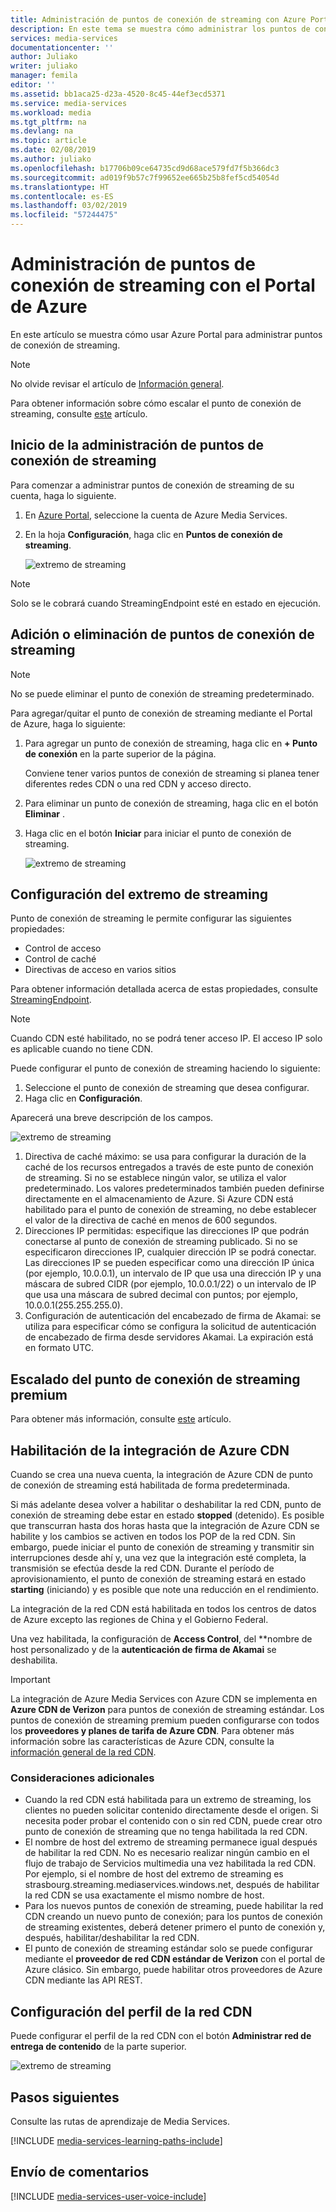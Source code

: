 ```yaml
---
title: Administración de puntos de conexión de streaming con Azure Portal | Microsoft Docs
description: En este tema se muestra cómo administrar los puntos de conexión de streaming mediante el Portal de Azure.
services: media-services
documentationcenter: ''
author: Juliako
writer: juliako
manager: femila
editor: ''
ms.assetid: bb1aca25-d23a-4520-8c45-44ef3ecd5371
ms.service: media-services
ms.workload: media
ms.tgt_pltfrm: na
ms.devlang: na
ms.topic: article
ms.date: 02/08/2019
ms.author: juliako
ms.openlocfilehash: b17706b09ce64735cd9d68ace579fd7f5b366dc3
ms.sourcegitcommit: ad019f9b57c7f99652ee665b25b8fef5cd54054d
ms.translationtype: HT
ms.contentlocale: es-ES
ms.lasthandoff: 03/02/2019
ms.locfileid: "57244475"
---
```

# <a name="manage-streaming-endpoints-with-the-azure-portal"></a>Administración de puntos de conexión de streaming con el Portal de Azure 

En este artículo se muestra cómo usar Azure Portal para administrar puntos de conexión de streaming. 

>[!NOTE]
>No olvide revisar el artículo de [Información general](media-services-streaming-endpoints-overview.md). 

Para obtener información sobre cómo escalar el punto de conexión de streaming, consulte [este](media-services-portal-scale-streaming-endpoints.md) artículo.

## <a name="start-managing-streaming-endpoints"></a>Inicio de la administración de puntos de conexión de streaming 

Para comenzar a administrar puntos de conexión de streaming de su cuenta, haga lo siguiente.

1. En [Azure Portal](https://portal.azure.com/), seleccione la cuenta de Azure Media Services.
2. En la hoja **Configuración**, haga clic en **Puntos de conexión de streaming**.
   
    ![extremo de streaming](./media/media-services-portal-manage-streaming-endpoints/media-services-manage-streaming-endpoints1.png)

> [!NOTE]
> Solo se le cobrará cuando StreamingEndpoint esté en estado en ejecución.

## <a name="adddelete-a-streaming-endpoint"></a>Adición o eliminación de puntos de conexión de streaming

>[!NOTE]
>No se puede eliminar el punto de conexión de streaming predeterminado.

Para agregar/quitar el punto de conexión de streaming mediante el Portal de Azure, haga lo siguiente:

1. Para agregar un punto de conexión de streaming, haga clic en **+ Punto de conexión** en la parte superior de la página. 

    Conviene tener varios puntos de conexión de streaming si planea tener diferentes redes CDN o una red CDN y acceso directo.

2. Para eliminar un punto de conexión de streaming, haga clic en el botón **Eliminar** .      
3. Haga clic en el botón **Iniciar** para iniciar el punto de conexión de streaming.
   
    ![extremo de streaming](./media/media-services-portal-manage-streaming-endpoints/media-services-manage-streaming-endpoints2.png)


## <a id="configure_streaming_endpoints"></a>Configuración del extremo de streaming
Punto de conexión de streaming le permite configurar las siguientes propiedades:

* Control de acceso
* Control de caché
* Directivas de acceso en varios sitios

Para obtener información detallada acerca de estas propiedades, consulte [StreamingEndpoint](https://docs.microsoft.com/rest/api/media/operations/streamingendpoint).

>[!NOTE]
>Cuando CDN esté habilitado, no se podrá tener acceso IP. El acceso IP solo es aplicable cuando no tiene CDN.

Puede configurar el punto de conexión de streaming haciendo lo siguiente:

1. Seleccione el punto de conexión de streaming que desea configurar.
2. Haga clic en **Configuración**.

Aparecerá una breve descripción de los campos.

![extremo de streaming](./media/media-services-portal-manage-streaming-endpoints/media-services-manage-streaming-endpoints4.png)

1. Directiva de caché máximo: se usa para configurar la duración de la caché de los recursos entregados a través de este punto de conexión de streaming. Si no se establece ningún valor, se utiliza el valor predeterminado. Los valores predeterminados también pueden definirse directamente en el almacenamiento de Azure. Si Azure CDN está habilitado para el punto de conexión de streaming, no debe establecer el valor de la directiva de caché en menos de 600 segundos.  
2. Direcciones IP permitidas: especifique las direcciones IP que podrán conectarse al punto de conexión de streaming publicado. Si no se especificaron direcciones IP, cualquier dirección IP se podrá conectar. Las direcciones IP se pueden especificar como una dirección IP única (por ejemplo, 10.0.0.1), un intervalo de IP que usa una dirección IP y una máscara de subred CIDR (por ejemplo, 10.0.0.1/22) o un intervalo de IP que usa una máscara de subred decimal con puntos; por ejemplo, 10.0.0.1(255.255.255.0).
3. Configuración de autenticación del encabezado de firma de Akamai: se utiliza para especificar cómo se configura la solicitud de autenticación de encabezado de firma desde servidores Akamai. La expiración está en formato UTC.

## <a name="scale-your-premium-streaming-endpoint"></a>Escalado del punto de conexión de streaming premium

Para obtener más información, consulte [este](media-services-portal-scale-streaming-endpoints.md) artículo.

## <a id="enable_cdn"></a>Habilitación de la integración de Azure CDN

Cuando se crea una nueva cuenta, la integración de Azure CDN de punto de conexión de streaming está habilitada de forma predeterminada.

Si más adelante desea volver a habilitar o deshabilitar la red CDN, punto de conexión de streaming debe estar en estado **stopped** (detenido). Es posible que transcurran hasta dos horas hasta que la integración de Azure CDN se habilite y los cambios se activen en todos los POP de la red CDN. Sin embargo, puede iniciar el punto de conexión de streaming y transmitir sin interrupciones desde ahí y, una vez que la integración esté completa, la transmisión se efectúa desde la red CDN. Durante el período de aprovisionamiento, el punto de conexión de streaming estará en estado **starting** (iniciando) y es posible que note una reducción en el rendimiento.

La integración de la red CDN está habilitada en todos los centros de datos de Azure excepto las regiones de China y el Gobierno Federal.

Una vez habilitada, la configuración de **Access Control**, del **nombre de host personalizado y de la **autenticación de firma de Akamai** se deshabilita.
 
> [!IMPORTANT]
> La integración de Azure Media Services con Azure CDN se implementa en **Azure CDN de Verizon** para puntos de conexión de streaming estándar. Los puntos de conexión de streaming premium pueden configurarse con todos los **proveedores y planes de tarifa de Azure CDN**. Para obtener más información sobre las características de Azure CDN, consulte la [información general de la red CDN](../../cdn/cdn-overview.md).
 
### <a name="additional-considerations"></a>Consideraciones adicionales

* Cuando la red CDN está habilitada para un extremo de streaming, los clientes no pueden solicitar contenido directamente desde el origen. Si necesita poder probar el contenido con o sin red CDN, puede crear otro punto de conexión de streaming que no tenga habilitada la red CDN.
* El nombre de host del extremo de streaming permanece igual después de habilitar la red CDN. No es necesario realizar ningún cambio en el flujo de trabajo de Servicios multimedia una vez habilitada la red CDN. Por ejemplo, si el nombre de host del extremo de streaming es strasbourg.streaming.mediaservices.windows.net, después de habilitar la red CDN se usa exactamente el mismo nombre de host.
* Para los nuevos puntos de conexión de streaming, puede habilitar la red CDN creando un nuevo punto de conexión; para los puntos de conexión de streaming existentes, deberá detener primero el punto de conexión y, después, habilitar/deshabilitar la red CDN.
* El punto de conexión de streaming estándar solo se puede configurar mediante el **proveedor de red CDN estándar de Verizon** con el portal de Azure clásico. Sin embargo, puede habilitar otros proveedores de Azure CDN mediante las API REST.

## <a name="configure-cdn-profile"></a>Configuración del perfil de la red CDN

Puede configurar el perfil de la red CDN con el botón **Administrar red de entrega de contenido** de la parte superior.

![extremo de streaming](./media/media-services-portal-manage-streaming-endpoints/media-services-manage-streaming-endpoints6.png)

## <a name="next-steps"></a>Pasos siguientes
Consulte las rutas de aprendizaje de Media Services.

[!INCLUDE [media-services-learning-paths-include](../../../includes/media-services-learning-paths-include.md)]

## <a name="provide-feedback"></a>Envío de comentarios
[!INCLUDE [media-services-user-voice-include](../../../includes/media-services-user-voice-include.md)]

